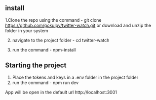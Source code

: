 ## install


1.Clone the repo using the command - git clone https://github.com/gokulpv/twitter-watch.git
  or download and unzip the folder in your system
  
2. navigate to the project folder - cd twitter-watch

3. run the command - npm-install

## Starting the project

1. Place the tokens and keys in a .env folder in the project folder
2. run the command - npm run dev

  App will be open in the default url http://localhost:3001

